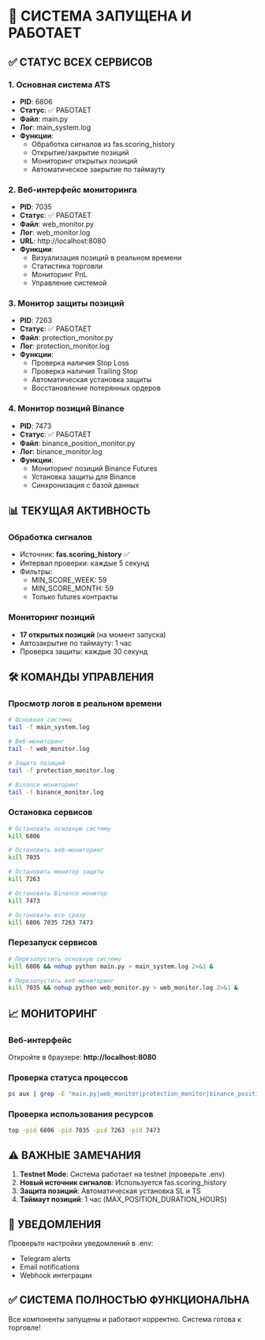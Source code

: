 # 🚀 СИСТЕМА ЗАПУЩЕНА И РАБОТАЕТ

## ✅ СТАТУС ВСЕХ СЕРВИСОВ

### 1. Основная система ATS
- **PID**: 6806
- **Статус**: ✅ РАБОТАЕТ
- **Файл**: main.py
- **Лог**: main_system.log
- **Функции**:
  - Обработка сигналов из fas.scoring_history
  - Открытие/закрытие позиций
  - Мониторинг открытых позиций
  - Автоматическое закрытие по таймауту

### 2. Веб-интерфейс мониторинга
- **PID**: 7035
- **Статус**: ✅ РАБОТАЕТ
- **Файл**: web_monitor.py
- **Лог**: web_monitor.log
- **URL**: http://localhost:8080
- **Функции**:
  - Визуализация позиций в реальном времени
  - Статистика торговли
  - Мониторинг PnL
  - Управление системой

### 3. Монитор защиты позиций
- **PID**: 7263
- **Статус**: ✅ РАБОТАЕТ
- **Файл**: protection_monitor.py
- **Лог**: protection_monitor.log
- **Функции**:
  - Проверка наличия Stop Loss
  - Проверка наличия Trailing Stop
  - Автоматическая установка защиты
  - Восстановление потерянных ордеров

### 4. Монитор позиций Binance
- **PID**: 7473
- **Статус**: ✅ РАБОТАЕТ
- **Файл**: binance_position_monitor.py
- **Лог**: binance_monitor.log
- **Функции**:
  - Мониторинг позиций Binance Futures
  - Установка защиты для Binance
  - Синхронизация с базой данных

## 📊 ТЕКУЩАЯ АКТИВНОСТЬ

### Обработка сигналов
- Источник: **fas.scoring_history** ✅
- Интервал проверки: каждые 5 секунд
- Фильтры:
  - MIN_SCORE_WEEK: 59
  - MIN_SCORE_MONTH: 59
  - Только futures контракты

### Мониторинг позиций
- **17 открытых позиций** (на момент запуска)
- Автозакрытие по таймауту: 1 час
- Проверка защиты: каждые 30 секунд

## 🛠 КОМАНДЫ УПРАВЛЕНИЯ

### Просмотр логов в реальном времени
```bash
# Основная система
tail -f main_system.log

# Веб-мониторинг
tail -f web_monitor.log

# Защита позиций
tail -f protection_monitor.log

# Binance мониторинг
tail -f binance_monitor.log
```

### Остановка сервисов
```bash
# Остановить основную систему
kill 6806

# Остановить веб-мониторинг
kill 7035

# Остановить монитор защиты
kill 7263

# Остановить Binance монитор
kill 7473

# Остановить все сразу
kill 6806 7035 7263 7473
```

### Перезапуск сервисов
```bash
# Перезапустить основную систему
kill 6806 && nohup python main.py > main_system.log 2>&1 &

# Перезапустить веб-мониторинг
kill 7035 && nohup python web_monitor.py > web_monitor.log 2>&1 &
```

## 📈 МОНИТОРИНГ

### Веб-интерфейс
Откройте в браузере: **http://localhost:8080**

### Проверка статуса процессов
```bash
ps aux | grep -E "main.py|web_monitor|protection_monitor|binance_position" | grep -v grep
```

### Проверка использования ресурсов
```bash
top -pid 6806 -pid 7035 -pid 7263 -pid 7473
```

## ⚠️ ВАЖНЫЕ ЗАМЕЧАНИЯ

1. **Testnet Mode**: Система работает на testnet (проверьте .env)
2. **Новый источник сигналов**: Используется fas.scoring_history
3. **Защита позиций**: Автоматическая установка SL и TS
4. **Таймаут позиций**: 1 час (MAX_POSITION_DURATION_HOURS)

## 🔔 УВЕДОМЛЕНИЯ

Проверьте настройки уведомлений в .env:
- Telegram alerts
- Email notifications
- Webhook интеграции

## ✅ СИСТЕМА ПОЛНОСТЬЮ ФУНКЦИОНАЛЬНА

Все компоненты запущены и работают корректно. Система готова к торговле!